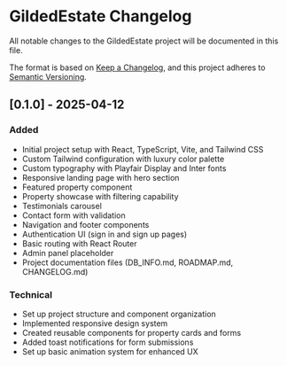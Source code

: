 
# GildedEstate Changelog

All notable changes to the GildedEstate project will be documented in this file.

The format is based on [Keep a Changelog](https://keepachangelog.com/en/1.0.0/),
and this project adheres to [Semantic Versioning](https://semver.org/spec/v2.0.0.html).

## [0.1.0] - 2025-04-12

### Added
- Initial project setup with React, TypeScript, Vite, and Tailwind CSS
- Custom Tailwind configuration with luxury color palette
- Custom typography with Playfair Display and Inter fonts
- Responsive landing page with hero section
- Featured property component
- Property showcase with filtering capability
- Testimonials carousel
- Contact form with validation
- Navigation and footer components
- Authentication UI (sign in and sign up pages)
- Basic routing with React Router
- Admin panel placeholder
- Project documentation files (DB_INFO.md, ROADMAP.md, CHANGELOG.md)

### Technical
- Set up project structure and component organization
- Implemented responsive design system
- Created reusable components for property cards and forms
- Added toast notifications for form submissions
- Set up basic animation system for enhanced UX
